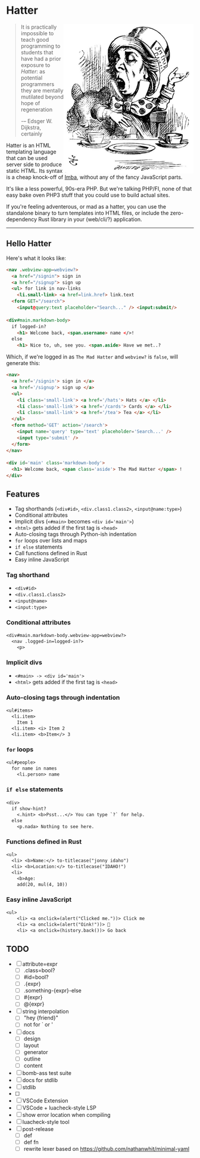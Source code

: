 # Hatter

<img src="./img/rhetoric.jpg" align="right" width="350" alt="The Mad Hatter discussing Hatter" />

> It is practically impossible to teach good programming to students
> that have had a prior exposure to _Hatter_: as potential programmers
> they are mentally mutilated beyond hope of regeneration
>
> -– Edsger W. Dijkstra, certainly

Hatter is an HTML templating language that can be used server side to
produce static HTML. Its syntax is a cheap knock-off of
[Imba](https://imba.io), without any of the fancy JavaScript parts.

It's like a less powerful, 90s-era PHP. But we're talking PHP/FI, none
of that easy bake oven PHP3 stuff that you could use to build actual
sites.

If you're feeling adventerous, or mad as a hatter, you can use the
standalone binary to turn templates into HTML files, or include the
zero-dependency Rust library in your (web/cli/?) application.

---

## Hello Hatter

Here's what it looks like:

```html
<nav .webview-app=webview?>
  <a href="/signin"> sign in
  <a href="/signup"> sign up
  <ul> for link in nav-links
    <li.small-link> <a href=link.href> link.text
  <form GET="/search">
    <input@query:text placeholder="Search..." /> <input:submit/>

<div#main.markdown-body>
  if logged-in?
    <h1> Welcome back, <span.username> name </>!
  else
    <h1> Nice to, uh, see you. <span.aside> Have we met..?
```

Which, if we're logged in as `The Mad Hatter` and `webview?` is
`false`, will generate this:

```html
<nav>
  <a href='/signin'> sign in </a>
  <a href='/signup'> sign up </a>
  <ul>
    <li class='small-link'> <a href='/hats'> Hats </a> </li>
    <li class='small-link'> <a href='/cards'> Cards </a> </li>
    <li class='small-link'> <a href='/tea'> Tea </a> </li>
  </ul>
  <form method='GET' action='/search'>
    <input name='query' type='text' placeholder='Search...' />
    <input type='submit' />
  </form>
</nav>

<div id='main' class='markdown-body'>
  <h1> Welcome back, <span class='aside'> The Mad Hatter </span> !
</div>
```

## Features

- Tag shorthands (`<div#id>`, `<div.class1.class2>`, `<input@name:type>`)
- Conditional attributes
- Implicit divs (`<#main>` becomes `<div id='main'>`)
- `<html>` gets added if the first tag is `<head>`
- Auto-closing tags through Python-ish indentation
- `for` loops over lists and maps
- `if else` statements
- Call functions defined in Rust
- Easy inline JavaScript

### Tag shorthand

- `<div#id>`
- `<div.class1.class2>`
- `<input@name>`
- `<input:type>`

### Conditional attributes

```
<div#main.markdown-body.webview-app=webview?>
  <nav .logged-in=logged-in?>
    <p>
```

### Implicit divs

- `<#main> -> <div id='main'>`
- `<html>` gets added if the first tag is `<head>`

### Auto-closing tags through indentation

```
<ul#items>
  <li.item>
    Item 1
  <li.item> <i> Item 2
  <li.item> <b>Item</> 3
```

### `for` loops

```
<ul#people>
  for name in names
    <li.person> name
```

### `if else` statements

```
<div>
  if show-hint?
    <.hint> <b>Psst...</> You can type `?` for help.
  else
    <p.nada> Nothing to see here.
```

### Functions defined in Rust

```
<ul>
  <li> <b>Name:</> to-titlecase("jonny idaho")
  <li> <b>Location:</> to-titlecase("IDAHO!")
  <li>
    <b>Age:
    add(20, mul(4, 10))

```

### Easy inline JavaScript

```
<ul>
    <li> <a onclick=(alert("Clicked me."))> Click me
    <li> <a onclick=(alert("Oink!"))> 🐷
    <li> <a onclick=(history.back())> Go back
```

## TODO

- [ ] attribute=expr
  - [ ] .class=bool?
  - [ ] #id=bool?
  - [ ] .{expr}
  - [ ] .something-{expr}-else
  - [ ] #{expr}
  - [ ] @{expr}
- [ ] string interpolation
  - [ ] "hey {friend}"
  - [ ] not for ` or '
- [ ] docs
  - [ ] design
  - [ ] layout
  - [ ] generator
  - [ ] outline
  - [ ] content
- [ ] bomb-ass test suite
- [ ] docs for stdlib
- [ ] stdlib
- [ ] <!-- html comments -->
- [ ] VSCode Extension
- [ ] VSCode + luacheck-style LSP
- [ ] show error location when compiling
- [ ] luacheck-style tool
- [ ] post-release
  - [ ] def <tag>
  - [ ] def fn
  - [ ] rewrite lexer based on https://github.com/nathanwhit/minimal-yaml
